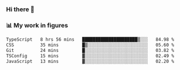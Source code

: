 ### Hi there 👋

### 📊 My work in figures

<!--START_SECTION:waka-->

```txt
TypeScript   8 hrs 56 mins   █████████████████████▒░░░   84.98 %
CSS          35 mins         █▒░░░░░░░░░░░░░░░░░░░░░░░   05.60 %
Git          24 mins         █░░░░░░░░░░░░░░░░░░░░░░░░   03.82 %
TSConfig     15 mins         ▓░░░░░░░░░░░░░░░░░░░░░░░░   02.49 %
JavaScript   13 mins         ▓░░░░░░░░░░░░░░░░░░░░░░░░   02.20 %
```

<!--END_SECTION:waka-->
